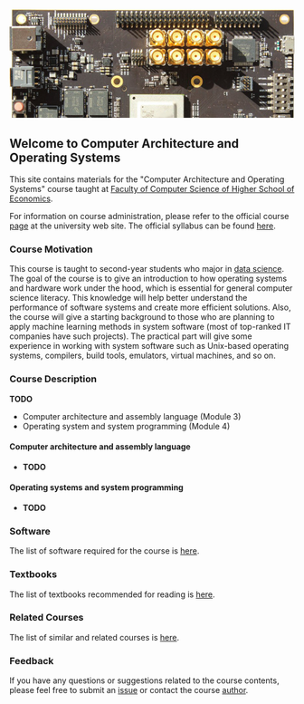 ![SiFive HiFive Unleashed](images/hifive-unleashed6.png)

## Welcome to Computer Architecture and Operating Systems

This site contains materials for the "Computer Architecture and Operating Systems" course taught at
[Faculty of Computer Science of Higher School of Economics](https://cs.hse.ru/en/).

For information on course administration, please refer to the
official course [page](http://wiki.cs.hse.ru/ACOS_DSBA_2019/2020) at the university web site.
The official syllabus can be found [here](https://www.hse.ru/edu/courses/301394490).

### Course Motivation

This course is taught to second-year students who major in [data science](https://www.hse.ru/en/ba/data/).
The goal of the course is to give an introduction to how operating systems and hardware work under the hood,
which is essential for general computer science literacy.
This knowledge will help better understand the performance of software systems and create more efficient solutions.
Also, the course will give a starting background to those who are planning to apply machine learning methods
in system software (most of top-ranked IT companies have such projects).
The practical part will give some experience in working with system software such as Unix-based operating systems,
compilers, build tools, emulators, virtual machines, and so on. 

### Course Description

__TODO__ 

* Computer architecture and assembly language (Module 3)
* Operating system and system programming (Module 4)


#### Computer architecture and assembly language

* __TODO__

#### Operating systems and system programming

* __TODO__


### Software

The list of software required for the course is [here](software.md). 

### Textbooks

The list of textbooks recommended for reading is [here](books.md).

### Related Courses

The list of similar and related courses is [here](courses.md).

### Feedback

If you have any questions or suggestions related to the course contents, please feel free to submit
an [issue](https://github.com/andrewt0301/hse-acos-course/issues)
or contact the course [author](https://github.com/andrewt0301).

